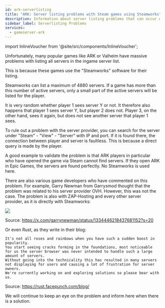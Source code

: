 ```yaml
---
id: ark-serverlisting
title: "ARK: Server listing problems with Steam games using Steamworks"
description: Information about server listing problems that can occur with Steam games - ZAP-Hosting.com documentation
sidebar_label: Serverlisting Problems
services:
  - gameserver-ark
---
```


import InlineVoucher from '@site/src/components/InlineVoucher';

<InlineVoucher />

Unfortunately, many popular games like ARK or Valheim have massive problems with listing all servers in the ingame server list. 

This is because these games use the "Steamworks" software for their listing. 

Steamworks can list a maximum of 4880 servers. If a game has more than this number of active servers, only a small part of the active servers will be listed for the player. 

It is very random whether player 1 sees server Y or not. 
It therefore also happens that player 1 sees server Y, but player 2 does not. Player 3, on the other hand, sees it again, but does not see another server that player 1 sees.


To rule out a problem with the server provider, you can search for the server under "Steam" - "View" - "Server" with IP and port. If it is found there, the connection between player and server is faultless. This is because a direct query is made by the player.

A good example to validate the problem is that ARK players in particular who have opened the game via Steam cannot find servers. If they open ARK in Epic Games, the servers are found perfectly. No Steamworks is used here.

There are also various game developers who have commented on this problem. For example, Garry Newman from Garrysmod thought that the problem was related to his server provider OVH. However, this was not the case. The problem is also with ZAP-Hosting and every other server provider, as it is directly with Steamworks:

![](https://screensaver01.zap-hosting.com/index.php/s/M6DkmBYCjLsPBeW/preview)

Source: https://x.com/garrynewman/status/1334446218437681152?s=20

Or even Rust, as they write in their blog:

```
It's not all roses and rainbows when you have such a sudden boost in popularity. 
You start seeing cracks forming in the foundations, most noticeable for us the server browser was never intended to handle such a large amount of servers.
Without going into the technicality this has resulted in many servers not displaying for users and causing a lot of frustration for server owners. 
We're currently working on and exploring solutions so please bear with us.
```

Source: https://rust.facepunch.com/blog/

We will continue to keep an eye on the problem and inform here when there is a solution.
